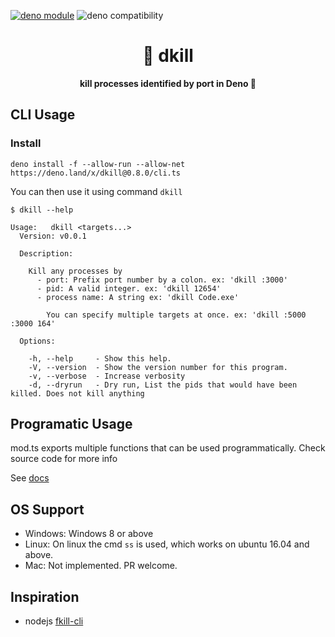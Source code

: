 [![deno module](https://shield.deno.dev/x/dkill)](https://deno.land/x/dkill)
![deno compatibility](https://shield.deno.dev/deno/^1.29.1)

<h1 align="center">
  🎯 dkill
</h1>

<p align="center">
  <b>kill processes identified by port in Deno 🦕</b>
</p>

## CLI Usage

### Install

```
deno install -f --allow-run --allow-net https://deno.land/x/dkill@0.8.0/cli.ts
```

You can then use it using command `dkill`

```
$ dkill --help

Usage:   dkill <targets...>
  Version: v0.0.1

  Description:

    Kill any processes by
      - port: Prefix port number by a colon. ex: 'dkill :3000'
      - pid: A valid integer. ex: 'dkill 12654'
      - process name: A string ex: 'dkill Code.exe'

        You can specify multiple targets at once. ex: 'dkill :5000 :3000 164'

  Options:

    -h, --help     - Show this help.
    -V, --version  - Show the version number for this program.
    -v, --verbose  - Increase verbosity
    -d, --dryrun   - Dry run, List the pids that would have been killed. Does not kill anything
```

## Programatic Usage

mod.ts exports multiple functions that can be used programmatically. Check
source code for more info

See [docs](https://doc.deno.land/https://deno.land/x/dkill/mod.ts)

## OS Support

- Windows: Windows 8 or above
- Linux: On linux the cmd `ss` is used, which works on ubuntu 16.04 and above.
- Mac: Not implemented. PR welcome.

## Inspiration

- nodejs [fkill-cli](https://www.npmjs.com/package/fkill-cli)
